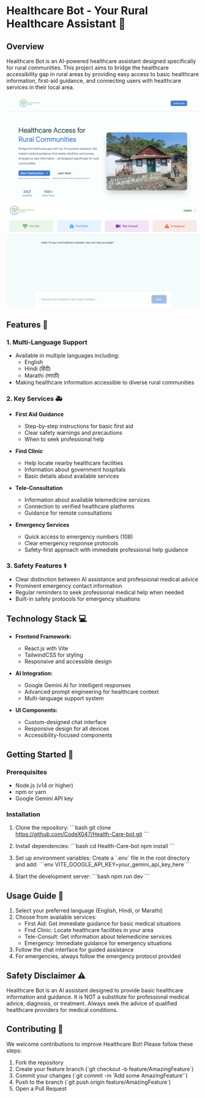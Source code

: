 # Healthcare Bot - Your Rural Healthcare Assistant 🏥

## Overview

Healthcare Bot is an AI-powered healthcare assistant designed specifically for rural communities. This project aims to bridge the healthcare accessibility gap in rural areas by providing easy access to basic healthcare information, first-aid guidance, and connecting users with healthcare services in their local area.

![Healthcare Landing Page](public/ScreenShot/SS1.png)
![Healthcare Bot](public/ScreenShot/SS2.png)

## Features 🌟

### 1. Multi-Language Support

- Available in multiple languages including:
  - English
  - Hindi (हिंदी)
  - Marathi (मराठी)
- Making healthcare information accessible to diverse rural communities

### 2. Key Services 🚑

- **First Aid Guidance**

  - Step-by-step instructions for basic first aid
  - Clear safety warnings and precautions
  - When to seek professional help

- **Find Clinic**

  - Help locate nearby healthcare facilities
  - Information about government hospitals
  - Basic details about available services

- **Tele-Consultation**

  - Information about available telemedicine services
  - Connection to verified healthcare platforms
  - Guidance for remote consultations

- **Emergency Services**
  - Quick access to emergency numbers (108)
  - Clear emergency response protocols
  - Safety-first approach with immediate professional help guidance

### 3. Safety Features ⚕️

- Clear distinction between AI assistance and professional medical advice
- Prominent emergency contact information
- Regular reminders to seek professional medical help when needed
- Built-in safety protocols for emergency situations

## Technology Stack 💻

- **Frontend Framework:**

  - React.js with Vite
  - TailwindCSS for styling
  - Responsive and accessible design

- **AI Integration:**

  - Google Gemini AI for intelligent responses
  - Advanced prompt engineering for healthcare context
  - Multi-language support system

- **UI Components:**
  - Custom-designed chat interface
  - Responsive design for all devices
  - Accessibility-focused components

## Getting Started 🚀

### Prerequisites

- Node.js (v14 or higher)
- npm or yarn
- Google Gemini API key

### Installation

1. Clone the repository:
   \`\`\`bash
   git clone https://github.com/CodeX047/Health-Care-bot.git
   \`\`\`

2. Install dependencies:
   \`\`\`bash
   cd Health-Care-bot
   npm install
   \`\`\`

3. Set up environment variables:
   Create a \`.env\` file in the root directory and add:
   \`\`\`env
   VITE_GOOGLE_API_KEY=your_gemini_api_key_here
   \`\`\`

4. Start the development server:
   \`\`\`bash
   npm run dev
   \`\`\`

## Usage Guide 📖

1. Select your preferred language (English, Hindi, or Marathi)
2. Choose from available services:
   - First Aid: Get immediate guidance for basic medical situations
   - Find Clinic: Locate healthcare facilities in your area
   - Tele-Consult: Get information about telemedicine services
   - Emergency: Immediate guidance for emergency situations
3. Follow the chat interface for guided assistance
4. For emergencies, always follow the emergency protocol provided

## Safety Disclaimer ⚠️

Healthcare Bot is an AI assistant designed to provide basic healthcare information and guidance. It is NOT a substitute for professional medical advice, diagnosis, or treatment. Always seek the advice of qualified healthcare providers for medical conditions.

## Contributing 🤝

We welcome contributions to improve Healthcare Bot! Please follow these steps:

1. Fork the repository
2. Create your feature branch (\`git checkout -b feature/AmazingFeature\`)
3. Commit your changes (\`git commit -m 'Add some AmazingFeature'\`)
4. Push to the branch (\`git push origin feature/AmazingFeature\`)
5. Open a Pull Request
